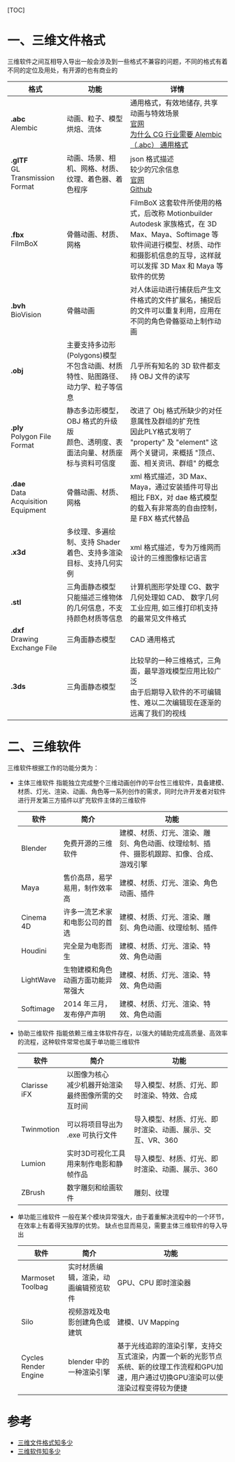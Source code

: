 [TOC]

# 一、三维文件格式

三维软件之间互相导入导出一般会涉及到一些格式不兼容的问题，不同的格式有着不同的定位及用处，有开源的也有商业的

| 格式                                     | 功能                                                         | 详情                                                         |
| ---------------------------------------- | ------------------------------------------------------------ | ------------------------------------------------------------ |
| **.abc**<br />Alembic                    | 动画、粒子、模型烘焙、流体                                   | 通用格式，有效地储存, 共享动画与特效场景<br />[官网](http://www.alembic.io/)<br />[为什么 CG 行业需要 Alembic（.abc） 通用格式](http://www.bgteach.com/article/131) |
| **.glTF**<br />GL Transmission Format    | 动画、场景、相机、网格、材质、纹理、着色器、着色程序         | json 格式描述<br />较少的冗余信息<br />[官网](https://www.khronos.org/gltf/)<br />[Github](https://github.com/KhronosGroup/glTF/blob/master/README.md) |
| **.fbx**<br />FilmBoX                    | 骨骼动画、材质、网格                                         | FilmBoX 这套软件所使用的格式，后改称 Motionbuilder<br />Autodesk 家族格式，在 3D Max、Maya、Softimage 等软件间进行模型、材质、动作和摄影机信息的互导，这样就可以发挥 3D Max 和 Maya 等软件的优势 |
| **.bvh**<br />BioVision                  | 骨骼动画                                                     | 对人体运动进行捕获后产生文件格式的文件扩展名，捕捉后的文件可以重复利用，应用在不同的角色骨骼驱动上制作动画 |
| **.obj**                                 | 主要支持多边形(Polygons)模型<br />不包含动画、材质特性、贴图路径、动力学、粒子等信息 | 几乎所有知名的 3D 软件都支持 OBJ 文件的读写                  |
| **.ply**<br />Polygon File Format        | 静态多边形模型，OBJ 格式的升级版<br />颜色、透明度、表面法向量、材质座标与资料可信度 | 改进了 Obj 格式所缺少的对任意属性及群组的扩充性<br />因此PLY格式发明了 "property" 及 "element" 这两个关键词，来概括 "顶点、面、相关资讯、群组" 的概念 |
| **.dae**<br />Data Acquisition Equipment | 骨骼动画、材质、网格                                         | xml 格式描述，3D Max、Maya，通过安装插件可导出<br />相比 FBX，对 dae 格式模型的载入有非常高的自由控制，是 FBX 格式代替品 |
| **.x3d**                                 | 多纹理、多遍绘制、支持 Shader 着色、支持多渲染目标、支持几何实例 | xml 格式描述，专为万维网而设计的三维图像标记语言             |
| **.stl**                                 | 三角面静态模型<br />只能描述三维物体的几何信息，不支持颜色材质等信息 | 计算机图形学处理 CG、数字几何处理如 CAD、 数字几何工业应用, 如三维打印机支持的最常见文件格式 |
| **.dxf**<br />Drawing Exchange File      | 三角面静态模型                                               | CAD 通用格式                                                 |
| **.3ds**                                 | 三角面静态模型                                               | 比较早的一种三维格式，三角面，最早游戏模型应用比较广泛<br />由于后期导入软件的不可编辑性、难以二次编辑现在逐渐的远离了我们的视线 |



# 二、三维软件

三维软件根据工作的功能分类为：

- 主体三维软件
  指能独立完成整个三维动画创作的平台性三维软件，具备建模、材质、灯光、渲染、动画、角色等一系列创作的需求，同时允许开发者对软件进行开发第三方插件以扩充软件主体的三维软件
  
  | 软件      | 简介                               | 功能                                                         |
  | --------- | ---------------------------------- | ------------------------------------------------------------ |
  | Blender   | 免费开源的三维软件                 | 建模、材质、灯光、渲染、雕刻、角色动画、纹理绘制、插件、摄影机跟踪、扣像、合成、游戏引擎 |
  | Maya      | 售价高昂，易学易用，制作效率高     | 建模、材质、灯光、渲染、角色动画、插件                       |
  | Cinema 4D | 许多一流艺术家和电影公司的首选     | 建模、材质、灯光、渲染、雕刻、角色动画、纹理绘制、插件       |
  | Houdini   | 完全是为电影而生                   | 建模、材质、灯光、渲染、特效、角色动画                       |
  | LightWave | 生物建模和角色动画方面功能异常强大 | 建模、材质、灯光、渲染、特效、角色动画                       |
  | Softimage | 2014 年三月，发布停产声明          | 建模、材质、灯光、渲染、特效、角色动画                       |

  
  
- 协助三维软件
  指能依赖三维主体软件存在，以强大的辅助完成高质量、高效率的流程，这种软件常常也属于单功能三维软件

  | 软件         | 简介                                                     | 功能                                                      |
  | ------------ | -------------------------------------------------------- | --------------------------------------------------------- |
  | Clarisse iFX | 以图像为核心<br />减少机器开始渲染最终图像所需的交互时间 | 导入模型、材质、灯光、即时渲染、特效、合成                |
  | Twinmotion   | 可以将项目导出为 .exe 可执行文件                         | 导入模型、材质、灯光、即时渲染、动画、展示、交互、VR、360 |
  | Lumion       | 实时3D可视化工具<br />用来制作电影和静帧作品             | 导入模型、材质、灯光、即时渲染、动画、展示、360           |
  | ZBrush       | 数字雕刻和绘画软件                                       | 雕刻、纹理                                                |




- 单功能三维软件
  一般在某个模块异常强大，由于着重解决流程中的一个环节，在效率上有着得天独厚的优势。 缺点也显而易见，需要主体三维软件的导入导出

  | 软件                 | 简介                                 | 功能                                                         |
  | -------------------- | ------------------------------------ | ------------------------------------------------------------ |
  | Marmoset Toolbag     | 实时材质编辑，渲染，动画编辑预览软件 | GPU、CPU 即时渲染器                                          |
  | Silo                 | 视频游戏及电影创建角色或建筑         | 建模、UV Mapping                                             |
  | Cycles Render Engine | blender 中的一种渲染引擎             | 基于光线追踪的渲染引擎，支持交互式渲染，内置一个新的光影节点系统、新的纹理工作流程和GPU加速，用户通过切换GPU渲染可以使渲染过程变得较为便捷 |



# 参考

- [三维文件格式知多少 ](http://www.bgteach.com/article/132)
- [三维软件知多少]([http://www.bgteach.com/article/40](http://www.bgteach.com/article/40))